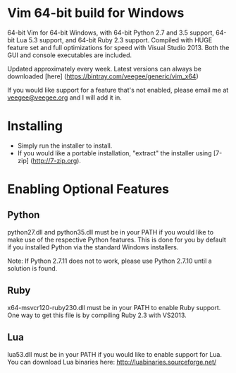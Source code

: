 Vim 64-bit build for Windows
============================

64-bit Vim for 64-bit Windows, with 64-bit Python 2.7 and 3.5 support, 64-bit
Lua 5.3 support, and 64-bit Ruby 2.3 support. Compiled with HUGE feature set and
full optimizations for speed with Visual Studio 2013. Both the GUI and console
executables are included.

Updated approximately every week. Latest versions can always be downloaded
[here] (https://bintray.com/veegee/generic/vim_x64)

If you would like support for a feature that's not enabled, please email me at
veegee@veegee.org and I will add it in.

Installing
============

* Simply run the installer to install.
* If you would like a portable installation, "extract" the installer using
  [7-zip] (http://7-zip.org).

Enabling Optional Features
==========================

Python
------

python27.dll and python35.dll must be in your PATH if you would like to make use
of the respective Python features. This is done for you by default if you
installed Python via the standard Windows installers.

Note: If Python 2.7.11 does not to work, please use Python 2.7.10 until a
solution is found.

Ruby
----

x64-msvcr120-ruby230.dll must be in your PATH to enable Ruby support. One way to
get this file is by compiling Ruby 2.3 with VS2013.

Lua
---

lua53.dll must be in your PATH if you would like to enable support for Lua. You
can download Lua binaries here: http://luabinaries.sourceforge.net/

<!-- vim: set tw=80 nospell: -->

